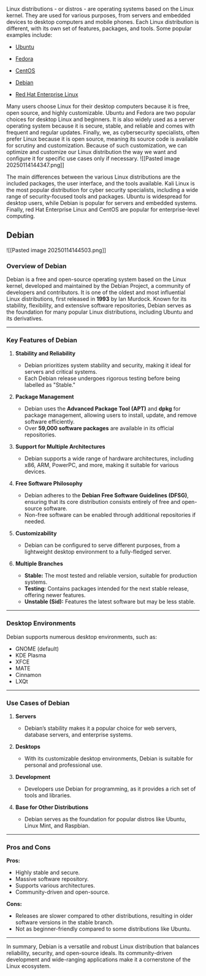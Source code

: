 Linux distributions - or distros - are operating systems based on the Linux kernel. They are used for various purposes, from servers and embedded devices to desktop computers and mobile phones. Each Linux distribution is different, with its own set of features, packages, and tools. Some popular examples include:

- [Ubuntu](https://ubuntu.com/)
    
- [Fedora](https://getfedora.org/)
    
- [CentOS](https://www.centos.org/)
    
- [Debian](https://www.debian.org/)
    
- [Red Hat Enterprise Linux](https://www.redhat.com/en/technologies/linux-platforms/enterprise-linux)

Many users choose Linux for their desktop computers because it is free, open source, and highly customizable. Ubuntu and Fedora are two popular choices for desktop Linux and beginners. It is also widely used as a server operating system because it is secure, stable, and reliable and comes with frequent and regular updates. Finally, we, as cybersecurity specialists, often prefer Linux because it is open source, meaning its source code is available for scrutiny and customization. Because of such customization, we can optimize and customize our Linux distribution the way we want and configure it for specific use cases only if necessary.
![[Pasted image 20250114144347.png]]

The main differences between the various Linux distributions are the included packages, the user interface, and the tools available. Kali Linux is the most popular distribution for cyber security specialists, including a wide range of security-focused tools and packages. Ubuntu is widespread for desktop users, while Debian is popular for servers and embedded systems. Finally, red Hat Enterprise Linux and CentOS are popular for enterprise-level computing.

## Debian
![[Pasted image 20250114144503.png]]

### Overview of Debian

Debian is a free and open-source operating system based on the Linux kernel, developed and maintained by the Debian Project, a community of developers and contributors. It is one of the oldest and most influential Linux distributions, first released in **1993** by Ian Murdock. Known for its stability, flexibility, and extensive software repositories, Debian serves as the foundation for many popular Linux distributions, including Ubuntu and its derivatives.

---

### Key Features of Debian

1. **Stability and Reliability**
    
    - Debian prioritizes system stability and security, making it ideal for servers and critical systems.
    - Each Debian release undergoes rigorous testing before being labelled as "Stable."
2. **Package Management**
    
    - Debian uses the **Advanced Package Tool (APT)** and **dpkg** for package management, allowing users to install, update, and remove software efficiently.
    - Over **59,000 software packages** are available in its official repositories.
3. **Support for Multiple Architectures**
    
    - Debian supports a wide range of hardware architectures, including x86, ARM, PowerPC, and more, making it suitable for various devices.
4. **Free Software Philosophy**
    
    - Debian adheres to the **Debian Free Software Guidelines (DFSG)**, ensuring that its core distribution consists entirely of free and open-source software.
    - Non-free software can be enabled through additional repositories if needed.
5. **Customizability**
    
    - Debian can be configured to serve different purposes, from a lightweight desktop environment to a fully-fledged server.
6. **Multiple Branches**
    
    - **Stable:** The most tested and reliable version, suitable for production systems.
    - **Testing:** Contains packages intended for the next stable release, offering newer features.
    - **Unstable (Sid):** Features the latest software but may be less stable.

---

### Desktop Environments

Debian supports numerous desktop environments, such as:

- GNOME (default)
- KDE Plasma
- XFCE
- MATE
- Cinnamon
- LXQt

---

### Use Cases of Debian

1. **Servers**
    
    - Debian’s stability makes it a popular choice for web servers, database servers, and enterprise systems.
2. **Desktops**
    
    - With its customizable desktop environments, Debian is suitable for personal and professional use.
3. **Development**
    
    - Developers use Debian for programming, as it provides a rich set of tools and libraries.
4. **Base for Other Distributions**
    
    - Debian serves as the foundation for popular distros like Ubuntu, Linux Mint, and Raspbian.

---

### Pros and Cons

**Pros:**

- Highly stable and secure.
- Massive software repository.
- Supports various architectures.
- Community-driven and open-source.

**Cons:**

- Releases are slower compared to other distributions, resulting in older software versions in the stable branch.
- Not as beginner-friendly compared to some distributions like Ubuntu.

---

In summary, Debian is a versatile and robust Linux distribution that balances reliability, security, and open-source ideals. Its community-driven development and wide-ranging applications make it a cornerstone of the Linux ecosystem.